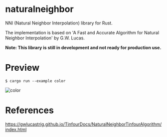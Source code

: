 # naturalneighbor

NNI (Natural Neighbor Interpolation) library for Rust.

The implementation is based on 'A Fast and Accurate Algorithm for Natural Neighbor Interpolation' by G.W. Lucas.

**Note: This library is still in development and not ready for production use.**

# Preview

```
$ cargo run --example color
```

![color](https://github.com/TadaTeruki/naturalneighbor/assets/69315285/0b8f7bc6-a15f-470b-bad3-7852eee55dcd)


# References

https://gwlucastrig.github.io/TinfourDocs/NaturalNeighborTinfourAlgorithm/index.html
